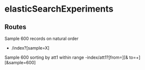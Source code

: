 # elasticSearchExperiments

## Routes
Sample 600 records on natural order
- /index?[sample=X]

Sample 600 sorting by att1 within range
-index/att1?[from=][& to=+][&sample=600]
